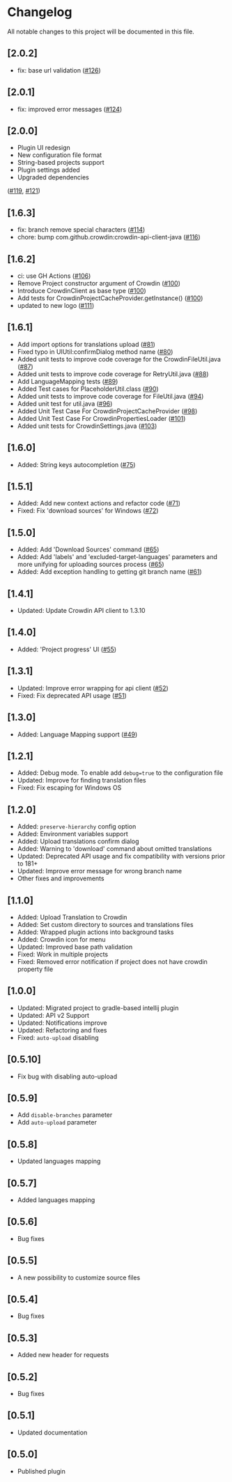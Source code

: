 # Changelog
All notable changes to this project will be documented in this file.

## [2.0.2]

- fix: base url validation ([#126](https://github.com/crowdin/android-studio-plugin/pull/126))

## [2.0.1]

- fix: improved error messages ([#124](https://github.com/crowdin/android-studio-plugin/pull/124))

## [2.0.0]

- Plugin UI redesign
- New configuration file format
- String-based projects support
- Plugin settings added
- Upgraded dependencies

([#119](https://github.com/crowdin/android-studio-plugin/pull/119),
[#121](https://github.com/crowdin/android-studio-plugin/pull/121))

## [1.6.3]

- fix: branch remove special characters ([#114](https://github.com/crowdin/android-studio-plugin/pull/114))
- chore: bump com.github.crowdin:crowdin-api-client-java ([#116](https://github.com/crowdin/android-studio-plugin/pull/116))

## [1.6.2]

- ci: use GH Actions ([#106](https://github.com/crowdin/android-studio-plugin/pull/106))
- Remove Project constructor argument of Crowdin ([#100](https://github.com/crowdin/android-studio-plugin/pull/100))
- Introduce CrowdinClient as base type ([#100](https://github.com/crowdin/android-studio-plugin/pull/100))
- Add tests for CrowdinProjectCacheProvider.getInstance() ([#100](https://github.com/crowdin/android-studio-plugin/pull/100))
- updated to new logo ([#111](https://github.com/crowdin/android-studio-plugin/pull/111))

## [1.6.1]

- Add import options for translations upload ([#81](https://github.com/crowdin/android-studio-plugin/pull/81))
- Fixed typo in UIUtil:confirmDialog method name ([#80](https://github.com/crowdin/android-studio-plugin/pull/80))
- Added unit tests to improve code coverage for the CrowdinFileUtil.java ([#87](https://github.com/crowdin/android-studio-plugin/pull/87))
- Added unit tests to improve code coverage for RetryUtil.java ([#88](https://github.com/crowdin/android-studio-plugin/pull/88))
- Add LanguageMapping tests ([#89](https://github.com/crowdin/android-studio-plugin/pull/89))
- Added Test cases for PlaceholderUtil.class ([#90](https://github.com/crowdin/android-studio-plugin/pull/90))
- Added unit tests to improve code coverage for FileUtil.java ([#94](https://github.com/crowdin/android-studio-plugin/pull/94))
- Added unit test for util.java ([#96](https://github.com/crowdin/android-studio-plugin/pull/96))
- Added Unit Test Case For CrowdinProjectCacheProvider ([#98](https://github.com/crowdin/android-studio-plugin/pull/98))
- Added Unit Test Case For CrowdinPropertiesLoader ([#101](https://github.com/crowdin/android-studio-plugin/pull/101))
- Added unit tests for CrowdinSettings.java ([#103](https://github.com/crowdin/android-studio-plugin/pull/103))

## [1.6.0]

- Added: String keys autocompletion ([#75](https://github.com/crowdin/android-studio-plugin/pull/75))

## [1.5.1]

- Added: Add new context actions and refactor code ([#71](https://github.com/crowdin/android-studio-plugin/pull/71))
- Fixed: Fix 'download sources' for Windows ([#72](https://github.com/crowdin/android-studio-plugin/pull/72))

## [1.5.0]

- Added: Add 'Download Sources' command ([#65](https://github.com/crowdin/android-studio-plugin/pull/65))
- Added: Add 'labels' and 'excluded-target-languages' parameters and more unifying for uploading sources process ([#65](https://github.com/crowdin/android-studio-plugin/pull/65))
- Added: Add exception handling to getting git branch name ([#61](https://github.com/crowdin/android-studio-plugin/pull/61))

## [1.4.1]

- Updated: Update Crowdin API client to 1.3.10

## [1.4.0]

- Added: 'Project progress' UI ([#55](https://github.com/crowdin/android-studio-plugin/pull/55))

## [1.3.1]

- Updated: Improve error wrapping for api client ([#52](https://github.com/crowdin/android-studio-plugin/pull/52))
- Fixed: Fix deprecated API usage ([#51](https://github.com/crowdin/android-studio-plugin/pull/51))

## [1.3.0]

- Added: Language Mapping support ([#49](https://github.com/crowdin/android-studio-plugin/pull/49))

## [1.2.1]

- Added: Debug mode. To enable add `debug=true` to the configuration file
- Updated: Improve for finding translation files
- Fixed: Fix escaping for Windows OS

## [1.2.0]

- Added: `preserve-hierarchy` config option
- Added: Environment variables support
- Added: Upload translations confirm dialog
- Added: Warning to 'download' command about omitted translations
- Updated: Deprecated API usage and fix compatibility with versions prior to 181+
- Updated: Improve error message for wrong branch name
- Other fixes and improvements

## [1.1.0]
- Added: Upload Translation to Crowdin
- Added: Set custom directory to sources and translations files
- Added: Wrapped plugin actions into background tasks
- Added: Crowdin icon for menu
- Updated: Improved base path validation
- Fixed: Work in multiple projects
- Fixed: Removed error notification if project does not have crowdin property file

## [1.0.0]
- Updated: Migrated project to gradle-based intellij plugin
- Updated: API v2 Support
- Updated: Notifications improve
- Updated: Refactoring and fixes
- Fixed: `auto-upload` disabling

## [0.5.10]
- Fix bug with disabling auto-upload

## [0.5.9]
- Add `disable-branches` parameter
- Add `auto-upload` parameter

## [0.5.8]
- Updated languages mapping

## [0.5.7]
- Added languages mapping

## [0.5.6]
- Bug fixes

## [0.5.5]
- A new possibility to customize source files

## [0.5.4]
- Bug fixes

## [0.5.3]
- Added new header for requests

## [0.5.2]
- Bug fixes

## [0.5.1]
- Updated documentation

## [0.5.0]
- Published plugin
